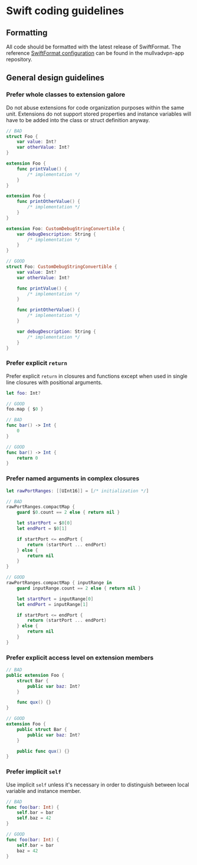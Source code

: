 # Swift coding guidelines

## Formatting

All code should be formatted with the latest release of SwiftFormat.
The reference [SwiftFormat configuration] can be found in the mullvadvpn-app repository.

## General design guidelines

### Prefer whole classes to extension galore

Do not abuse extensions for code organization purposes within the same unit. Extensions do not
support stored properties and instance variables will have to be added into the class or struct
definition anyway.


```swift
// BAD
struct Foo {
    var value: Int?
    var otherValue: Int?
}

extension Foo {
    func printValue() {
        /* implementation */
    }
}

extension Foo {
    func printOtherValue() {
        /* implementation */
    }
}

extension Foo: CustomDebugStringConvertible {
    var debugDescription: String {
        /* implementation */
    }
}

// GOOD
struct Foo: CustomDebugStringConvertible {
    var value: Int?
    var otherValue: Int?

    func printValue() {
        /* implementation */
    }

    func printOtherValue() {
        /* implementation */
    }

    var debugDescription: String {
        /* implementation */
    }
}
```

### Prefer explicit `return`

Prefer explicit `return` in closures and functions except when used in single line closures with
positional arguments.

```swift
let foo: Int?

// GOOD
foo.map { $0 }

// BAD
func bar() -> Int {
    0
}

// GOOD
func bar() -> Int {
    return 0
}
```

### Prefer named arguments in complex closures

```swift
let rawPortRanges: [[UInt16]] = [/* initialization */]

// BAD
rawPortRanges.compactMap {
    guard $0.count == 2 else { return nil }

    let startPort = $0[0]
    let endPort = $0[1]

    if startPort <= endPort {
        return (startPort ... endPort)
    } else {
        return nil
    }
}

// GOOD
rawPortRanges.compactMap { inputRange in
    guard inputRange.count == 2 else { return nil }

    let startPort = inputRange[0]
    let endPort = inputRange[1]

    if startPort <= endPort {
        return (startPort ... endPort)
    } else {
        return nil
    }
}
```

### Prefer explicit access level on extension members

```swift
// BAD
public extension Foo {
    struct Bar {
        public var baz: Int?
    }

    func qux() {}
}

// GOOD
extension Foo {
    public struct Bar {
        public var baz: Int?
    }

    public func qux() {}
}
```

### Prefer implicit `self`

Use implicit `self` unless it's necessary in order to distinguish between local variable and
instance member.

```swift
// BAD
func foo(bar: Int) {
    self.bar = bar
    self.baz = 42
}

// GOOD
func foo(bar: Int) {
    self.bar = bar
    baz = 42
}
```

<!-- # Links -->

[SwiftFormat configuration]: https://github.com/mullvad/mullvadvpn-app/blob/master/ios/.swiftformat
